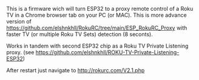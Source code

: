 This is a firmware wich will turn ESP32 to a proxy remote control of a Roku TV in a Chrome browser tab on your PC (or MAC). This is more advance version of https://github.com/elshnkhll/RokuRC/tree/main/ESP_RokuRC_Proxy with faster TV (or multiple Roku TV Sets) detection (8 seconts). 

Works in tandem with second ESP32 chip as a Roku TV Private Listening proxy. (see https://github.com/elshnkhll/ROKU-TV-Private-Listening-ESP32)

After restart just navigate to http://rokurc.com/V2.1.php
